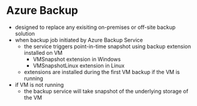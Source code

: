 # Azure Backup

* designed to replace any exisiting on-premises or off-site backup solution
* when backup job initiated by Azure Backup Service
    * the service triggers point-in-time snapshot using backup extension installed on VM
        * VMSnapshot extension in Windows
        * VMSnapshotLinux extension in Linux
    * extensions are installed during the first VM backup if the VM is running
* if VM is not running 
    * the backup service will take snapshot of the underlying storage of the VM


